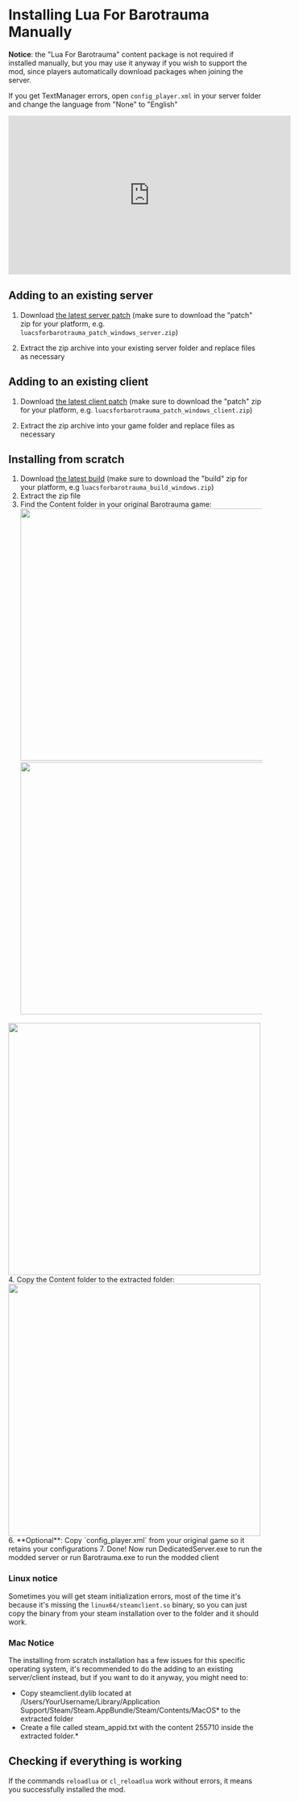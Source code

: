 # Installing Lua For Barotrauma Manually

**Notice**: the "Lua For Barotrauma" content package is not required if installed manually, but you may use it anyway if you wish to support the mod, since players automatically download packages when joining the server.

If you get TextManager errors, open `config_player.xml` in your server folder and change the language from "None" to "English"

<iframe width="560" height="315" src="https://www.youtube.com/embed/1T0srKPp5BI" title="YouTube video player" frameborder="0" allow="accelerometer; autoplay; clipboard-write; encrypted-media; gyroscope; picture-in-picture" allowfullscreen></iframe>

## Adding to an existing server

1. Download [the latest server patch](https://github.com/evilfactory/LuaCsForBarotrauma/releases/tag/latest) (make sure to download the "patch" zip for your platform, e.g. `luacsforbarotrauma_patch_windows_server.zip`)

2. Extract the zip archive into your existing server folder and replace files as necessary

## Adding to an existing client

1. Download [the latest client patch](https://github.com/evilfactory/LuaCsForBarotrauma/releases/tag/latest) (make sure to download the "patch" zip for your platform, e.g. `luacsforbarotrauma_patch_windows_client.zip`)

2. Extract the zip archive into your game folder and replace files as necessary


## Installing from scratch

1. Download [the latest build](https://github.com/evilfactory/LuaCsForBarotrauma/releases/tag/latest) (make sure to download the "build" zip for your platform, e.g `luacsforbarotrauma_build_windows.zip`)
2. Extract the zip file
3. Find the Content folder in your original Barotrauma game:<br/>
  <img src="https://cdn.discordapp.com/attachments/799752463619325968/833120013149929492/unknown.png" width="500" /><br/>
  <img src="https://cdn.discordapp.com/attachments/799752463619325968/833120379378991104/unknown.png" width="500" /><br/>
  <img src="https://cdn.discordapp.com/attachments/799752463619325968/833120841277374464/unknown.png" width="500" />
4. Copy the Content folder to the extracted folder:<br/>
  <img src="https://cdn.discordapp.com/attachments/799752463619325968/833133217300742154/unknown.png" width="500" />
6. **Optional**: Copy `config_player.xml` from your original game so it retains your configurations
7. Done! Now run DedicatedServer.exe to run the modded server or run Barotrauma.exe to run the modded client

### Linux notice

Sometimes you will get steam initialization errors, most of the time it's because it's missing the `linux64/steamclient.so` binary, so you can just copy the binary from your steam installation over to the folder and it should work.

### Mac Notice

The installing from scratch installation has a few issues for this specific operating system, it's recommended to do the adding to an existing server/client instead, but if you want to do it anyway, you might need to:
- Copy steamclient.dylib located at /Users/YourUsername/Library/Application Support/Steam/Steam.AppBundle/Steam/Contents/MacOS* to the extracted folder
- Create a file called steam_appid.txt with the content 255710 inside the extracted folder.*

## Checking if everything is working

If the commands `reloadlua` or `cl_reloadlua` work without errors, it means you successfully installed the mod.
